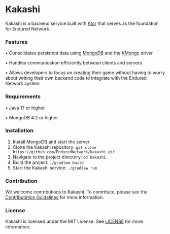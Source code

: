 # Kakashi
Kakashi is a backend service built with [Ktor](https://ktor.io) that serves as the foundation for Endured Network.

### Features
 • Consolidates persistent data using [MongoDB](https://mongodb.com) and the [KMongo](https://litote.org/kmongo) driver
 
 • Handles communication efficiently between clients and servers
 
 • Allows developers to focus on creating their game without having to worry about writing their own backend code to integrate with the Endured Network system
 
### Requirements
 • Java 17 or higher
 
 • MongoDB 4.2 or higher

### Installation
 1. Install MongoDB and start the server
 2. Clone the Kakashi repository: `git clone https://github.com/EnduredNetwork/kakashi.git`
 3. Navigate to the project directory: `cd kakashi`
 4. Build the project: `./gradlew build`
 5. Start the Kakashi service: `./gradlew run`

### Contribution
We welcome contributions to Kakashi. To contribute, please see the [Contributation Guidelines](https://github.com/EnduredNetwork/kakashi/blob/main/contributing.md) for more information.

### License
Kakashi is licensed under the MIT License. See [LICENSE](https://github.com/EnduredNetwork/kakashi/blob/main/license.md) for more information.
